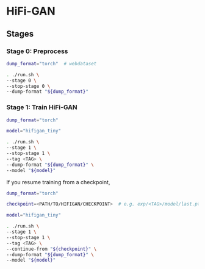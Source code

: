 # HiFi-GAN

## Stages

### Stage 0: Preprocess

```sh
dump_format="torch"  # webdataset

. ./run.sh \
--stage 0 \
--stop-stage 0 \
--dump-format "${dump_format}"
```

### Stage 1: Train HiFi-GAN

```sh
dump_format="torch"

model="hifigan_tiny"

. ./run.sh \
--stage 1 \
--stop-stage 1 \
--tag <TAG> \
--dump-format "${dump_format}" \
--model "${model}"
```

If you resume training from a checkpoint,

```sh
dump_format="torch"

checkpoint=<PATH/TO/HIFIGAN/CHECKPOINT>  # e.g. exp/<TAG>/model/last.pth

model="hifigan_tiny"

. ./run.sh \
--stage 1 \
--stop-stage 1 \
--tag <TAG> \
--continue-from "${checkpoint}" \
--dump-format "${dump_format}" \
--model "${model}"
```
